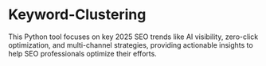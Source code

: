 # Keyword-Clustering
This Python tool focuses on key 2025 SEO trends like AI visibility, zero-click optimization, and multi-channel strategies, providing actionable insights to help SEO professionals optimize their efforts.
